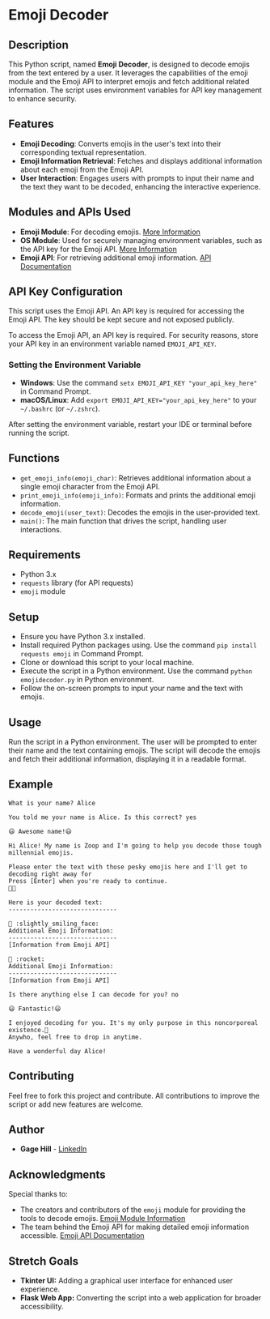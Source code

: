 # Emoji Decoder

## Description
This Python script, named **Emoji Decoder**, is designed to decode emojis from the text entered by a user. It leverages the capabilities of the emoji module and the Emoji API to interpret emojis and fetch additional related information. The script uses environment variables for API key management to enhance security.

## Features
- **Emoji Decoding**: Converts emojis in the user's text into their corresponding textual representation.
- **Emoji Information Retrieval**: Fetches and displays additional information about each emoji from the Emoji API.
- **User Interaction**: Engages users with prompts to input their name and the text they want to be decoded, enhancing the interactive experience.

## Modules and APIs Used
- **Emoji Module**: For decoding emojis. [More Information](https://carpedm20.github.io/emoji/docs/index.html)
- **OS Module**: Used for securely managing environment variables, such as the API key for the Emoji API. [More Information](https://docs.python.org/3/library/os.html)
- **Emoji API**: For retrieving additional emoji information. [API Documentation](https://emoji-api.com/)

## API Key Configuration
This script uses the Emoji API. An API key is required for accessing the Emoji API. The key should be kept secure and not exposed publicly.

To access the Emoji API, an API key is required. For security reasons, store your API key in an environment variable named `EMOJI_API_KEY`.

### Setting the Environment Variable
- **Windows**: Use the command `setx EMOJI_API_KEY "your_api_key_here"` in Command Prompt.
- **macOS/Linux**: Add `export EMOJI_API_KEY="your_api_key_here"` to your `~/.bashrc` (or `~/.zshrc`).

After setting the environment variable, restart your IDE or terminal before running the script.

## Functions
- `get_emoji_info(emoji_char)`: Retrieves additional information about a single emoji character from the Emoji API.
- `print_emoji_info(emoji_info)`: Formats and prints the additional emoji information.
- `decode_emoji(user_text)`: Decodes the emojis in the user-provided text.
- `main()`: The main function that drives the script, handling user interactions.

## Requirements
- Python 3.x
- `requests` library (for API requests)
- `emoji` module

## Setup
- Ensure you have Python 3.x installed.
- Install required Python packages using. Use the command `pip install requests emoji` in Command Prompt.
- Clone or download this script to your local machine.
- Execute the script in a Python environment. Use the command `python emojidecoder.py` in Python environment.
- Follow the on-screen prompts to input your name and the text with emojis.

## Usage
Run the script in a Python environment. The user will be prompted to enter their name and the text containing emojis. The script will decode the emojis and fetch their additional information, displaying it in a readable format.

## Example

```
What is your name? Alice

You told me your name is Alice. Is this correct? yes

😃 Awesome name!😃

Hi Alice! My name is Zoop and I'm going to help you decode those tough millennial emojis.

Please enter the text with those pesky emojis here and I'll get to decoding right away for 
Press [Enter] when you're ready to continue.
🙂🚀

Here is your decoded text:
------------------------------

🙂 :slightly_smiling_face:
Additional Emoji Information:
------------------------------
[Information from Emoji API]

🚀 :rocket:
Additional Emoji Information:
------------------------------
[Information from Emoji API]

Is there anything else I can decode for you? no

😃 Fantastic!😃

I enjoyed decoding for you. It's my only purpose in this noncorporeal existence.🥲
Anywho, feel free to drop in anytime.

Have a wonderful day Alice!
```

## Contributing
Feel free to fork this project and contribute. All contributions to improve the script or add new features are welcome.

## Author
- **Gage Hill** - [LinkedIn](https://linkedin.com/gagehill)

## Acknowledgments
Special thanks to:
- The creators and contributors of the `emoji` module for providing the tools to decode emojis. [Emoji Module Information](https://carpedm20.github.io/emoji/docs/index.html)
- The team behind the Emoji API for making detailed emoji information accessible. [Emoji API Documentation](https://emoji-api.com/)

## Stretch Goals
- **Tkinter UI:** Adding a graphical user interface for enhanced user experience.
- **Flask Web App:** Converting the script into a web application for broader accessibility.